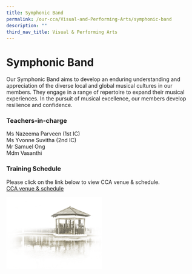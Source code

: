 ```yaml
---
title: Symphonic Band
permalink: /our-cca/Visual-and-Performing-Arts/symphonic-band
description: ""
third_nav_title: Visual & Performing Arts
---
```

# Symphonic Band

Our Symphonic Band aims to develop an enduring understanding and appreciation of the diverse local and global musical cultures in our members. They engage in a range of repertoire to expand their musical experiences. In the pursuit of musical excellence, our members develop resilience and confidence.  

### Teachers-in-charge

Ms Nazeema Parveen (1st IC)   
Ms Yvonne Suvitha (2nd IC)    
Mr Samuel Ong   
Mdm Vasanthi

### Training Schedule

Please click on the link below to view CCA venue & schedule.   
[CCA venue & schedule](https://chungchenghighyishun-moe-edu-sg-admin.cwp.sg/useful-links/parents/cca-venue-n-schedule)

<img src="/images/pavilion.png" 
     style="width:50%">